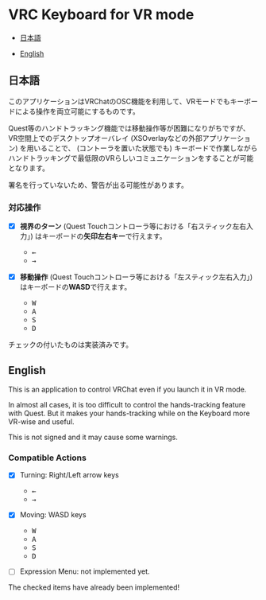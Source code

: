 # VRC Keyboard for VR mode

- [日本語](#日本語)

- [English](#English)

## 日本語

このアプリケーションはVRChatのOSC機能を利用して、VRモードでもキーボードによる操作を両立可能にするものです。

Quest等のハンドトラッキング機能では移動操作等が困難になりがちですが、VR空間上でのデスクトップオーバレイ (XSOverlayなどの外部アプリケーション) を用いることで、 (コントーラを置いた状態でも) キーボードで作業しながらハンドトラッキングで最低限のVRらしいコミュニケーションをすることが可能となります。

署名を行っていないため、警告が出る可能性があります。

### 対応操作

- [x] **視界のターン** (Quest Touchコントローラ等における「右スティック左右入力」) はキーボードの**矢印左右キー**で行えます。

  - <kbd>←</kbd>
  - <kbd>→</kbd>

- [x] **移動操作** (Quest Touchコントローラ等における「左スティック左右入力」) はキーボードの**WASD**で行えます。

  - <kbd>W</kbd>
  - <kbd>A</kbd>
  - <kbd>S</kbd>
  - <kbd>D</kbd>

チェックの付いたものは実装済みです。

## English

This is an application to control VRChat even if you launch it in VR mode.

In almost all cases, it is too difficult to control the hands-tracking feature with Quest. But it makes your hands-tracking while on the Keyboard more VR-wise and useful.

This is not signed and it may cause some warnings.

### Compatible Actions

- [x] Turning: Right/Left arrow keys

  - <kbd>←</kbd>
  - <kbd>→</kbd>

- [x] Moving: WASD keys

  - <kbd>W</kbd>
  - <kbd>A</kbd>
  - <kbd>S</kbd>
  - <kbd>D</kbd>

- [ ] Expression Menu: not implemented yet.

The checked items have already been implemented!
